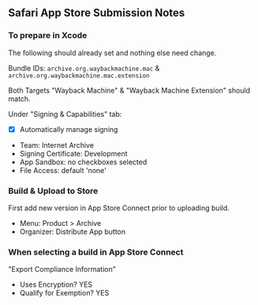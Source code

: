 ## Safari App Store Submission Notes

### To prepare in Xcode

The following should already set and nothing else need change.

Bundle IDs: `archive.org.waybackmachine.mac` & `archive.org.waybackmachine.mac.extension`

Both Targets "Wayback Machine" & "Wayback Machine Extension" should match.

Under "Signing & Capabilities" tab:
- [x] Automatically manage signing
- Team: Internet Archive
- Signing Certificate: Development
- App Sandbox: no checkboxes selected
- File Access: default 'none'


### Build & Upload to Store

First add new version in App Store Connect prior to uploading build.

- Menu: Product > Archive
- Organizer: Distribute App button


### When selecting a build in App Store Connect

"Export Compliance Information"
- Uses Encryption? YES
- Qualify for Exemption? YES

